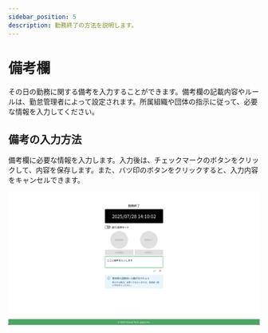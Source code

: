 ```yaml
---
sidebar_position: 5
description: 勤務終了の方法を説明します。
---
```


# 備考欄

その日の勤務に関する備考を入力することができます。備考欄の記載内容やルールは、勤怠管理者によって設定されます。所属組織や団体の指示に従って、必要な情報を入力してください。

## 備考の入力方法

備考欄に必要な情報を入力します。入力後は、チェックマークのボタンをクリックして、内容を保存します。また、バツ印のボタンをクリックすると、入力内容をキャンセルできます。

![alt text](img/009.png)
    